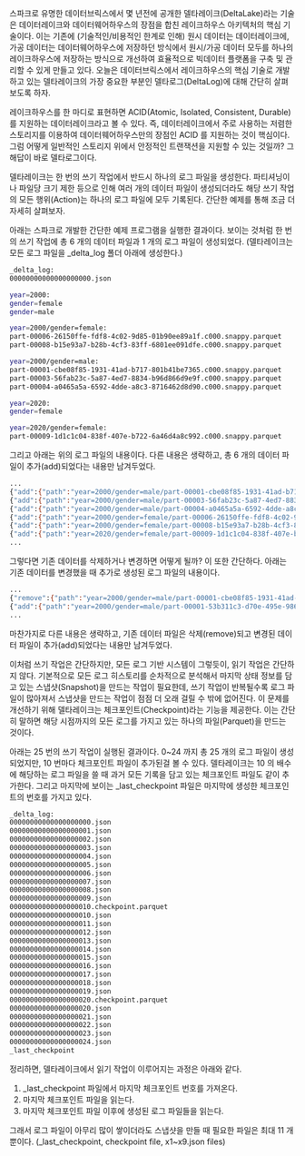 스파크로 유명한 데이터브릭스에서 몇 년전에 공개한 델타레이크(DeltaLake)라는 기술은 데이터레이크와 데이터웨어하우스의 장점을 합친 레이크하우스 아키텍처의 핵심 기술이다. 이는 기존에 (기술적인/비용적인 한계로 인해) 원시 데이터는 데이터레이크에, 가공 데이터는 데이터웨어하우스에 저장하던 방식에서 원시/가공 데이터 모두를 하나의 레이크하우스에 저장하는 방식으로 개선하여 효율적으로 빅데이터 플랫폼을 구축 및 관리할 수 있게 만들고 있다. 오늘은 데이터브릭스에서 레이크하우스의 핵심 기술로 개발하고 있는 델타레이크의 가장 중요한 부분인 델타로그(DeltaLog)에 대해 간단히 살펴보도록 하자.

레이크하우스를 한 마디로 표현하면 ACID(Atomic, Isolated, Consistent, Durable)를 지원하는 데이터레이크라고 볼 수 있다. 즉, 데이터레이크에서 주로 사용하는 저렴한 스토리지를 이용하여 데이터웨어하우스만의 장점인 ACID 를 지원하는 것이 핵심이다. 그럼 어떻게 일반적인 스토리지 위에서 안정적인 트랜잭션을 지원할 수 있는 것일까? 그 해답이 바로 델타로그이다.

델타레이크는 한 번의 쓰기 작업에서 반드시 하나의 로그 파일을 생성한다. 파티셔닝이나 파일당 크기 제한 등으로 인해 여러 개의 데이터 파일이 생성되더라도 해당 쓰기 작업의 모든 행위(Action)는 하나의 로그 파일에 모두 기록된다. 간단한 예제를 통해 조금 더 자세히 살펴보자.

아래는 스파크로 개발한 간단한 예제 프로그램을 실행한 결과이다. 보이는 것처럼 한 번의 쓰기 작업에 총 6 개의 데이터 파일과 1 개의 로그 파일이 생성되었다. (델타레이크는 모든 로그 파일을 \_delta_log 폴더 아래에 생성한다.)

```bash
_delta_log:
00000000000000000000.json

year=2000:
gender=female
gender=male

year=2000/gender=female:
part-00006-26150ffe-fdf8-4c02-9d85-01b90ee89a1f.c000.snappy.parquet
part-00008-b15e93a7-b28b-4cf3-83ff-6801ee091dfe.c000.snappy.parquet

year=2000/gender=male:
part-00001-cbe08f85-1931-41ad-b717-801b41be7365.c000.snappy.parquet
part-00003-56fab23c-5a87-4ed7-8834-b96d866d9e9f.c000.snappy.parquet
part-00004-a0465a5a-6592-4dde-a8c3-8716462d8d90.c000.snappy.parquet

year=2020:
gender=female

year=2020/gender=female:
part-00009-1d1c1c04-838f-407e-b722-6a46d4a8c992.c000.snappy.parquet
```

그리고 아래는 위의 로그 파일의 내용이다. 다른 내용은 생략하고, 총 6 개의 데이터 파일이 추가(add)되었다는 내용만 남겨두었다.

```bash
...
{"add":{"path":"year=2000/gender=male/part-00001-cbe08f85-1931-41ad-b717-801b41be7365.c000.snappy.parquet","partitionValues":{"year":"2000","gender":"male"},"size":1221,"modificationTime":1665794476795,"dataChange":true,"stats":"{\"numRecords\":1,\"minValues\":{\"firstname\":\"James\",\"middlename\":\"\",\"lastname\":\"Smith\",\"salary\":3000},\"maxValues\":{\"firstname\":\"James\",\"middlename\":\"\",\"lastname\":\"Smith\",\"salary\":3000},\"nullCount\":{\"firstname\":0,\"middlename\":0,\"lastname\":0,\"salary\":0}}"}}
{"add":{"path":"year=2000/gender=male/part-00003-56fab23c-5a87-4ed7-8834-b96d866d9e9f.c000.snappy.parquet","partitionValues":{"year":"2000","gender":"male"},"size":1228,"modificationTime":1665794476795,"dataChange":true,"stats":"{\"numRecords\":1,\"minValues\":{\"firstname\":\"Michael\",\"middlename\":\"Rose\",\"lastname\":\"\",\"salary\":4000},\"maxValues\":{\"firstname\":\"Michael\",\"middlename\":\"Rose\",\"lastname\":\"\",\"salary\":4000},\"nullCount\":{\"firstname\":0,\"middlename\":0,\"lastname\":0,\"salary\":0}}"}}
{"add":{"path":"year=2000/gender=male/part-00004-a0465a5a-6592-4dde-a8c3-8716462d8d90.c000.snappy.parquet","partitionValues":{"year":"2000","gender":"male"},"size":1249,"modificationTime":1665794476795,"dataChange":true,"stats":"{\"numRecords\":1,\"minValues\":{\"firstname\":\"Robert\",\"middlename\":\"\",\"lastname\":\"Williams\",\"salary\":4000},\"maxValues\":{\"firstname\":\"Robert\",\"middlename\":\"\",\"lastname\":\"Williams\",\"salary\":4000},\"nullCount\":{\"firstname\":0,\"middlename\":0,\"lastname\":0,\"salary\":0}}"}}
{"add":{"path":"year=2000/gender=female/part-00006-26150ffe-fdf8-4c02-9d85-01b90ee89a1f.c000.snappy.parquet","partitionValues":{"year":"2000","gender":"female"},"size":1248,"modificationTime":1665794476796,"dataChange":true,"stats":"{\"numRecords\":1,\"minValues\":{\"firstname\":\"Maria\",\"middlename\":\"Anne\",\"lastname\":\"Jones\",\"salary\":4000},\"maxValues\":{\"firstname\":\"Maria\",\"middlename\":\"Anne\",\"lastname\":\"Jones\",\"salary\":4000},\"nullCount\":{\"firstname\":0,\"middlename\":0,\"lastname\":0,\"salary\":0}}"}}
{"add":{"path":"year=2000/gender=female/part-00008-b15e93a7-b28b-4cf3-83ff-6801ee091dfe.c000.snappy.parquet","partitionValues":{"year":"2000","gender":"female"},"size":1248,"modificationTime":1665794476795,"dataChange":true,"stats":"{\"numRecords\":1,\"minValues\":{\"firstname\":\"Jennifer\",\"middlename\":\"\",\"lastname\":\"Cherry\",\"salary\":4200},\"maxValues\":{\"firstname\":\"Jennifer\",\"middlename\":\"\",\"lastname\":\"Cherry\",\"salary\":4200},\"nullCount\":{\"firstname\":0,\"middlename\":0,\"lastname\":0,\"salary\":0}}"}}
{"add":{"path":"year=2020/gender=female/part-00009-1d1c1c04-838f-407e-b722-6a46d4a8c992.c000.snappy.parquet","partitionValues":{"year":"2020","gender":"female"},"size":1234,"modificationTime":1665794476795,"dataChange":true,"stats":"{\"numRecords\":1,\"minValues\":{\"firstname\":\"Jen\",\"middlename\":\"Mary\",\"lastname\":\"Brown\",\"salary\":-1},\"maxValues\":{\"firstname\":\"Jen\",\"middlename\":\"Mary\",\"lastname\":\"Brown\",\"salary\":-1},\"nullCount\":{\"firstname\":0,\"middlename\":0,\"lastname\":0,\"salary\":0}}"}}
...
```

그렇다면 기존 데이터를 삭제하거나 변경하면 어떻게 될까? 이 또한 간단하다. 아래는 기존 데이터를 변경했을 때 추가로 생성된 로그 파일의 내용이다.

```bash
...
{"remove":{"path":"year=2000/gender=male/part-00001-cbe08f85-1931-41ad-b717-801b41be7365.c000.snappy.parquet","deletionTimestamp":1665795385572,"dataChange":true,"extendedFileMetadata":true,"partitionValues":{"year":"2000","gender":"male"},"size":1221}}
{"add":{"path":"year=2000/gender=male/part-00001-53b311c3-d70e-495e-9868-82b4fc8c1ed9.c000.snappy.parquet","partitionValues":{"year":"2000","gender":"male"},"size":1221,"modificationTime":1665795383719,"dataChange":true,"stats":"{\"numRecords\":1,\"minValues\":{\"firstname\":\"James\",\"middlename\":\"\",\"lastname\":\"Smith\",\"salary\":3000},\"maxValues\":{\"firstname\":\"James\",\"middlename\":\"\",\"lastname\":\"Smith\",\"salary\":3000},\"nullCount\":{\"firstname\":0,\"middlename\":0,\"lastname\":0,\"salary\":0}}"}}
...
```

마찬가지로 다른 내용은 생략하고, 기존 데이터 파일은 삭제(remove)되고 변경된 데이터 파일이 추가(add)되었다는 내용만 남겨두었다.

이처럼 쓰기 작업은 간단하지만, 모든 로그 기반 시스템이 그렇듯이, 읽기 작업은 간단하지 않다. 기본적으로 모든 로그 히스토리를 순차적으로 분석해서 마지막 상태 정보를 담고 있는 스냅샷(Snapshot)을 만드는 작업이 필요한데, 쓰기 작업이 반복될수록 로그 파일이 많아져서 스냅샷을 만드는 작업이 점점 더 오래 걸릴 수 밖에 없어진다. 이 문제를 개선하기 위해 델타레이크는 체크포인트(Checkpoint)라는 기능을 제공한다. 이는 간단히 말하면 해당 시점까지의 모든 로그를 가지고 있는 하나의 파일(Parquet)을 만드는 것이다.

아래는 25 번의 쓰기 작업이 실행된 결과이다. 0~24 까지 총 25 개의 로그 파일이 생성되었지만, 10 번마다 체크포인트 파일이 추가된걸 볼 수 있다. 델타레이크는 10 의 배수에 해당하는 로그 파일을 쓸 때 과거 모든 기록을 담고 있는 체크포인트 파일도 같이 추가한다. 그리고 마지막에 보이는 \_last_checkpoint 파일은 마지막에 생성한 체크포인트의 번호를 가지고 있다.

```bash
_delta_log:
00000000000000000000.json
00000000000000000001.json
00000000000000000002.json
00000000000000000003.json
00000000000000000004.json
00000000000000000005.json
00000000000000000006.json
00000000000000000007.json
00000000000000000008.json
00000000000000000009.json
00000000000000000010.checkpoint.parquet
00000000000000000010.json
00000000000000000011.json
00000000000000000012.json
00000000000000000013.json
00000000000000000014.json
00000000000000000015.json
00000000000000000016.json
00000000000000000017.json
00000000000000000018.json
00000000000000000019.json
00000000000000000020.checkpoint.parquet
00000000000000000020.json
00000000000000000021.json
00000000000000000022.json
00000000000000000023.json
00000000000000000024.json
_last_checkpoint
```

정리하면, 델타레이크에서 읽기 작업이 이루어지는 과정은 아래와 같다.

1. \_last_checkpoint 파일에서 마지막 체크포인트 번호를 가져온다.
2. 마지막 체크포인트 파일을 읽는다.
3. 마지막 체크포인트 파일 이후에 생성된 로그 파일들을 읽는다.

그래서 로그 파일이 아무리 많이 쌓이더라도 스냅샷을 만들 때 필요한 파일은 최대 11 개뿐이다. (\_last_checkpoint, checkpoint file, x1~x9.json files)
